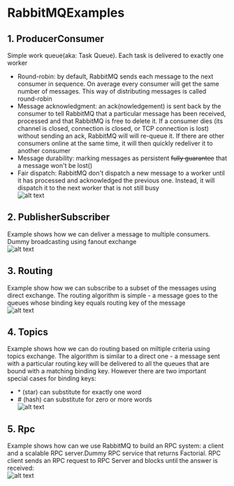 # RabbitMQExamples

## 1. ProducerConsumer
Simple work queue(aka: Task Queue). Each task is delivered to exactly one worker <br />
- Round-robin: by default, RabbitMQ sends each message to the next consumer in sequence. On average every consumer will get the same number of messages. This way of distributing messages is called round-robin <br />
- Message acknowledgment: an ack(nowledgement) is sent back by the consumer to tell RabbitMQ that a particular message has been received, processed and that RabbitMQ is free to delete it. If a consumer dies (its channel is closed, connection is closed, or TCP connection is lost) without sending an ack, RabbitMQ will will re-queue it. If there are other consumers online at the same time, it will then quickly redeliver it to another consumer<br />
- Message durability: marking messages as persistent ~~fully guarantee~~ that a message won't be lost()<br />
- Fair dispatch: RabbitMQ don't dispatch a new message to a worker until it has processed and acknowledged the previous one. Instead, it will dispatch it to the next worker that is not still busy<br />
![alt text](https://github.com/spacedema/RabbitMQExamples/blob/master/ProducerConsumer/consumerProducer.png)

## 2. PublisherSubscriber
Example shows how we can deliver a message to multiple consumers. Dummy broadcasting using fanout exchange<br />
![alt text](https://github.com/spacedema/RabbitMQExamples/blob/master/PublisherSubscriber/fanout.png)

## 3. Routing
Example show how we can subscribe to a subset of the messages using direct exchange. The routing algorithm is simple - a message goes to the queues whose binding key equals routing key of the message<br />
![alt text](https://github.com/spacedema/RabbitMQExamples/blob/master/Routing/directExchange.png)

## 4. Topics
Example shows how we can do routing based on miltiple criteria using topics exchange. The algorithm is similar to a direct one - a message sent with a particular routing key will be delivered to all the queues that are bound with a matching binding key. However there are two important special cases for binding keys:<br />
- \* (star) can substitute for exactly one word<br />
- \# (hash) can substitute for zero or more words<br />
![alt text](https://github.com/spacedema/RabbitMQExamples/blob/master/Topics/topicExchange.png)

## 5. Rpc
Example shows how can we use RabbitMQ to build an RPC system: a client and a scalable RPC server.Dummy RPC service that returns Factorial. RPC client sends an RPC request to RPC Server and blocks until the answer is received:<br />
![alt text](https://github.com/spacedema/RabbitMQExamples/blob/master/Rpc/rpc.png)
